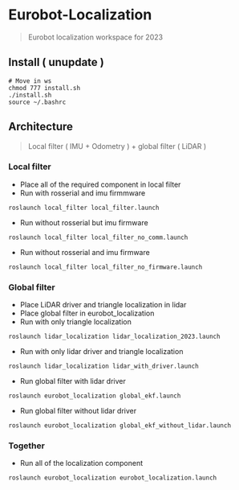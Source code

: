 # Eurobot-Localization
> Eurobot localization workspace for 2023

## Install ( unupdate )
```bash=1
# Move in ws
chmod 777 install.sh
./install.sh
source ~/.bashrc
```

## Architecture
> Local filter ( IMU + Odometry ) + global filter ( LiDAR )

### Local filter

- Place all of the required component in local filter
- Run with rosserial and imu firmmware
```bash=1
roslaunch local_filter local_filter.launch
```
- Run without rosserial but imu firmware
```bash=1
roslaunch local_filter local_filter_no_comm.launch
```
- Run without rosserial and imu firmware
```bash=1
roslaunch local_filter local_filter_no_firmware.launch
```

### Global filter

- Place LiDAR driver and triangle localization in lidar
- Place global filter in eurobot_localization
- Run with only triangle localization
```bash=1
roslaunch lidar_localization lidar_localization_2023.launch
```
- Run with only lidar driver and triangle localization
```bash=1
roslaunch lidar_localization lidar_with_driver.launch
```
- Run global filter with lidar driver
```bash=1
roslaunch eurobot_localization global_ekf.launch
```
- Run global filter without lidar driver
```bash=1
roslaunch eurobot_localization global_ekf_without_lidar.launch
```

### Together

- Run all of the localization component
```bash=1
roslaunch eurobot_localization eurobot_localization.launch
```
